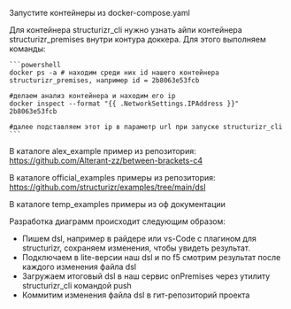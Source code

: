 Запустите контейнеры из docker-compose.yaml

Для контейнера structurizr_cli нужно узнать айпи контейнера structurizr_premises внутри контура доккера. 
Для этого выполняем команды:

    ```powershell
    docker ps -a # находим среди них id нашего контейнера structurizr_premises, например id = 2b8063e53fcb
    
    #делаем анализ контейнера и находим его ip
    docker inspect --format "{{ .NetworkSettings.IPAddress }}" 2b8063e53fcb
    
    #далее подставляем этот ip в параметр url при запуске structurizr_cli
    ```
В каталоге alex_example пример из репозитория: https://github.com/Alterant-zz/between-brackets-c4

В каталоге official_examples примеры из репозитория: https://github.com/structurizr/examples/tree/main/dsl

В каталоге temp_examples примеры из оф документации

Разработка диаграмм происходит следующим образом:
- Пишем dsl, например в райдере или vs-Code с плагином для structurizr, сохраняем изменения, чтобы увидеть результат.
- Подключаем в lite-версии наш dsl и по f5 смотрим результат после каждого изменения файла dsl
- Загружаем итоговый dsl в наш сервис onPremises через утилиту structurizr_cli командой push
- Коммитим изменения файла dsl в гит-репозиторий проекта